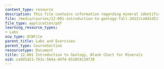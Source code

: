 ```yaml
---
content_type: resource
description: This file contains information regarding mineral identification guide.
file: /media/courses/12-001-introduction-to-geology-fall-2013/ca9d1d21763c564ad4fd651054c3d738_MIT12_001F13_Lab1_M_Guide.pdf
file_type: application/pdf
learning_resource_types:
- Labs
ocw_type: OCWFile
parent_title: Labs and Exercises
parent_type: CourseSection
resourcetype: Document
title: 12.001 Introduction to Geology, Blank Chart for Minerals
uid: ca9d1d21-763c-564a-d4fd-651054c3d738
---
```

